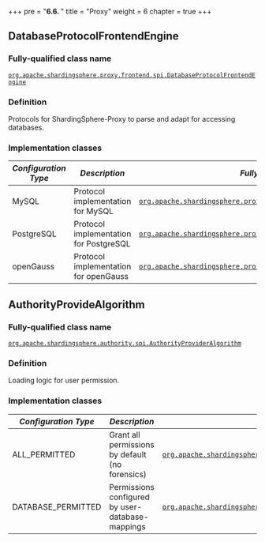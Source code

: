 +++
pre = "<b>6.6. </b>"
title = "Proxy"
weight = 6
chapter = true
+++

## DatabaseProtocolFrontendEngine

### Fully-qualified class name

[`org.apache.shardingsphere.proxy.frontend.spi.DatabaseProtocolFrontendEngine`](https://github.com/apache/shardingsphere/blob/master/shardingsphere-proxy/shardingsphere-proxy-frontend/shardingsphere-proxy-frontend-spi/src/main/java/org/apache/shardingsphere/proxy/frontend/spi/DatabaseProtocolFrontendEngine.java)

### Definition

Protocols for ShardingSphere-Proxy to parse and adapt for accessing databases.

### Implementation classes

| *Configuration Type* | *Description*                          | *Fully-qualified class name*                                                                                                                                                                                                                                                                                                       |
| -------------------- | -------------------------------------- | ---------------------------------------------------------------------------------------------------------------------------------------------------------------------------------------------------------------------------------------------------------------------------------------------------------------------------------- |
| MySQL                | Protocol implementation for MySQL      | [`org.apache.shardingsphere.proxy.frontend.mysql.MySQLFrontendEngine`](https://github.com/apache/shardingsphere/blob/master/shardingsphere-proxy/shardingsphere-proxy-frontend/shardingsphere-proxy-frontend-mysql/src/main/java/org/apache/shardingsphere/proxy/frontend/mysql/MySQLFrontendEngine.java)                          |
| PostgreSQL           | Protocol implementation for PostgreSQL | [`org.apache.shardingsphere.proxy.frontend.postgresql.PostgreSQLFrontendEngine`](https://github.com/apache/shardingsphere/blob/master/shardingsphere-proxy/shardingsphere-proxy-frontend/shardingsphere-proxy-frontend-postgresql/src/main/java/org/apache/shardingsphere/proxy/frontend/postgresql/PostgreSQLFrontendEngine.java) |
| openGauss            | Protocol implementation for openGauss  | [`org.apache.shardingsphere.proxy.frontend.opengauss.OpenGaussFrontendEngine`](https://github.com/apache/shardingsphere/blob/master/shardingsphere-proxy/shardingsphere-proxy-frontend/shardingsphere-proxy-frontend-opengauss/src/main/java/org/apache/shardingsphere/proxy/frontend/opengauss/OpenGaussFrontendEngine.java)      |

## AuthorityProvideAlgorithm

### Fully-qualified class name

[`org.apache.shardingsphere.authority.spi.AuthorityProviderAlgorithm`](https://github.com/apache/shardingsphere/blob/master/shardingsphere-kernel/shardingsphere-authority/shardingsphere-authority-api/src/main/java/org/apache/shardingsphere/authority/spi/AuthorityProviderAlgorithm.java)

### Definition

Loading logic for user permission.

### Implementation classes

| *Configuration Type* | *Description*                                    | *Fully-qualified class name*                                                                                                                                                                                                                                                                                                                                    |
| -------------------- | ------------------------------------------------ | --------------------------------------------------------------------------------------------------------------------------------------------------------------------------------------------------------------------------------------------------------------------------------------------------------------------------------------------------------------- |
| ALL_PERMITTED        | Grant all permissions by default (no forensics)  | [`org.apache.shardingsphere.authority.provider.simple.AllPermittedPrivilegesProviderAlgorithm`](https://github.com/apache/shardingsphere/blob/master/shardingsphere-kernel/shardingsphere-authority/shardingsphere-authority-core/src/main/java/org/apache/shardingsphere/authority/provider/simple/AllPermittedPrivilegesProviderAlgorithm.java)               |
| DATABASE_PERMITTED   | Permissions configured by user-database-mappings | [`org.apache.shardingsphere.authority.provider.database.DatabasePermittedPrivilegesProviderAlgorithm`](https://github.com/apache/shardingsphere/blob/master/shardingsphere-kernel/shardingsphere-authority/shardingsphere-authority-core/src/main/java/org/apache/shardingsphere/authority/provider/database/DatabasePermittedPrivilegesProviderAlgorithm.java) |
